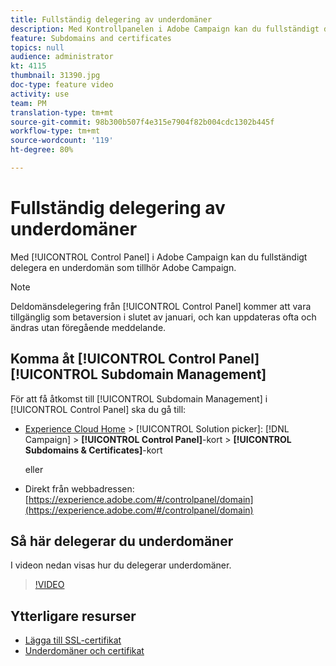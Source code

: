 ```yaml
---
title: Fullständig delegering av underdomäner
description: Med Kontrollpanelen i Adobe Campaign kan du fullständigt delegera en underdomän som tillhör Adobe Campaign. Följ stegen nedan för att göra detta.
feature: Subdomains and certificates
topics: null
audience: administrator
kt: 4115
thumbnail: 31390.jpg
doc-type: feature video
activity: use
team: PM
translation-type: tm+mt
source-git-commit: 98b300b507f4e315e7904f82b004cdc1302b445f
workflow-type: tm+mt
source-wordcount: '119'
ht-degree: 80%

---
```



# Fullständig delegering av underdomäner

Med [!UICONTROL Control Panel] i Adobe Campaign kan du fullständigt delegera en underdomän som tillhör Adobe Campaign.

>[!NOTE]
>
>Deldomänsdelegering från [!UICONTROL Control Panel] kommer att vara tillgänglig som betaversion i slutet av januari, och kan uppdateras ofta och ändras utan föregående meddelande.

## Komma åt [!UICONTROL Control Panel] [!UICONTROL Subdomain Management]

För att få åtkomst till [!UICONTROL Subdomain Management] i [!UICONTROL Control Panel] ska du gå till:

* [Experience Cloud Home](https://experience.adobe.com/#/home) > [!UICONTROL Solution picker]: [!DNL Campaign] > **[!UICONTROL Control Panel]**-kort > **[!UICONTROL Subdomains & Certificates]**-kort

   eller
* Direkt från webbadressen: [https://experience.adobe.com/#/controlpanel/domain](https://experience.adobe.com/#/controlpanel/domain)

## Så här delegerar du underdomäner

I videon nedan visas hur du delegerar underdomäner.

>[!VIDEO](https://video.tv.adobe.com/v/31390?quality=12)

## Ytterligare resurser

* [Lägga till SSL-certifikat](/help/control-panel-tutorials/subdomains-and-certificates/adding-ssl-certificates.md)
* [Underdomäner och certifikat](https://docs.adobe.com/content/help/sv-SE/control-panel/using/subdomains-and-certificates/renewing-subdomain-certificate.html)
